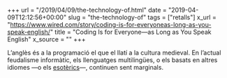 +++
url = "/2019/04/09/the-technology-of.html"
date = "2019-04-09T12:12:56+00:00"
slug = "the-technology-of"
tags = ["retalls"]
x_url = "https://www.wired.com/story/coding-is-for-everyoneas-long-as-you-speak-english/"
title = "Coding Is for Everyone—as Long as You Speak English"
x_source = ""
+++

L’anglès és a la programació el que el llatí a la cultura medieval. En l’actual feudalisme informàtic, els llenguatges multilingües, o els basats en altres idiomes —o els [esotèrics](https://en.wikipedia.org/wiki/Esoteric_programming_language)—, continuen sent marginals.
